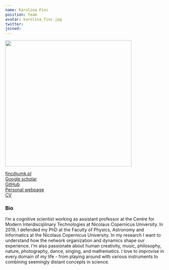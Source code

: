 ```yaml
---
name: Karolina Finc
position: team
avatar: karolina_finc.jpg
twitter:
joined: 
---
```

<img width="400" src="{{site.baseurl}}/images/people/{{page.avatar}}" data-action="zoom">


<i class="fa fa-envelope-o"></i><a href="mailto:finc@umk.pl"> finc@umk.pl</a><br>
<i class="fa fa-bar-chart"></i><a href="https://scholar.google.pl/citations?user=mBE4nHsAAAAJ&hl"> Google scholar</a><br>
<i class="fa fa-github"></i><a href="https://github.com/kfinc"> GitHub</a><br>
<i class="fa fa-home"></i><a href="https://kfinc.github.io"> Personal webpage</a><br>
<i class="fa fa-file"></i><a href="https://github.com/kfinc/cv/blob/master/Finc_CV.pdf"> CV</a> <br>




### Bio

I’m a cognitive scientist working as assistant professor at the Centre for Modern Interdisciplinary Technologies 
at Nicolaus Copernicus University. In 2019, I defended my PhD at the Faculty of Physics, Astronomy and Informatics 
at the Nicolaus Copernicus University. In my research I want to understand how the network organization and dynamics 
shape our experience. I'm also passionate about human creativity, music, 
philosophy, nature, photography, dance, singing, and mathematics. 
I love to improvise in every domain of my life - from playing around with various instruments to combining 
seemingly distant concepts in science.



